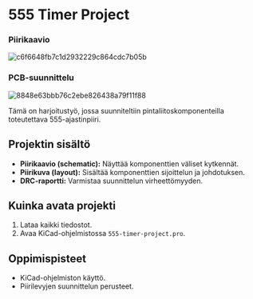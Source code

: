 # 555 Timer Project

### Piirikaavio
![c6f6648fb7c1d2932229c864cdc7b05b](https://github.com/user-attachments/assets/8c57b8c5-c109-44b8-af73-ca9c4c83fa3f)


### PCB-suunnittelu

![8848e63bbb76c2ebe826438a79f11f88](https://github.com/user-attachments/assets/95279a69-57d4-4400-b08c-7a828c61a93d)


Tämä on harjoitustyö, jossa suunniteltiin pintaliitoskomponenteilla toteutettava 555-ajastinpiiri.

## Projektin sisältö
- **Piirikaavio (schematic):** Näyttää komponenttien väliset kytkennät.
- **Piirikuva (layout):** Sisältää komponenttien sijoittelun ja johdotuksen.
- **DRC-raportti:** Varmistaa suunnittelun virheettömyyden.


## Kuinka avata projekti
1. Lataa kaikki tiedostot.
2. Avaa KiCad-ohjelmistossa `555-timer-project.pro`.

## Oppimispisteet
- KiCad-ohjelmiston käyttö.
- Piirilevyjen suunnittelun perusteet.

